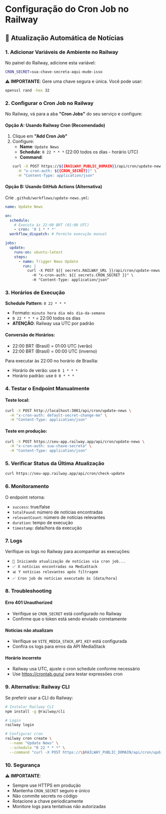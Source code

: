 # Configuração do Cron Job no Railway

## 📅 Atualização Automática de Notícias

### 1. Adicionar Variáveis de Ambiente no Railway

No painel do Railway, adicione esta variável:

```bash
CRON_SECRET=sua-chave-secreta-aqui-mude-isso
```

⚠️ **IMPORTANTE**: Gere uma chave segura e única. Você pode usar:
```bash
openssl rand -hex 32
```

### 2. Configurar o Cron Job no Railway

No Railway, vá para a aba **"Cron Jobs"** do seu serviço e configure:

#### Opção A: Usando Railway Cron (Recomendado)

1. Clique em **"Add Cron Job"**
2. Configure:
   - **Name**: `Update News`
   - **Schedule**: `0 22 * * *` (22:00 todos os dias - horário UTC)
   - **Command**: 
   ```bash
   curl -X POST https://${{RAILWAY_PUBLIC_DOMAIN}}/api/cron/update-news \
     -H "x-cron-auth: ${{CRON_SECRET}}" \
     -H "Content-Type: application/json"
   ```

#### Opção B: Usando GitHub Actions (Alternativa)

Crie `.github/workflows/update-news.yml`:

```yaml
name: Update News

on:
  schedule:
    # Executa às 22:00 BRT (01:00 UTC)
    - cron: '0 1 * * *'
  workflow_dispatch: # Permite execução manual

jobs:
  update:
    runs-on: ubuntu-latest
    steps:
      - name: Trigger News Update
        run: |
          curl -X POST ${{ secrets.RAILWAY_URL }}/api/cron/update-news \
            -H "x-cron-auth: ${{ secrets.CRON_SECRET }}" \
            -H "Content-Type: application/json"
```

### 3. Horários de Execução

**Schedule Pattern**: `0 22 * * *`

- Formato: `minuto hora dia mês dia-da-semana`
- `0 22 * * *` = 22:00 todos os dias
- **ATENÇÃO**: Railway usa UTC por padrão

#### Conversão de Horários:
- 22:00 BRT (Brasil) = 01:00 UTC (verão)
- 22:00 BRT (Brasil) = 00:00 UTC (inverno)

Para executar às 22:00 no horário de Brasília:
- Horário de verão: use `0 1 * * *`
- Horário padrão: use `0 0 * * *`

### 4. Testar o Endpoint Manualmente

#### Teste local:
```bash
curl -X POST http://localhost:3001/api/cron/update-news \
  -H "x-cron-auth: default-secret-change-me" \
  -H "Content-Type: application/json"
```

#### Teste em produção:
```bash
curl -X POST https://seu-app.railway.app/api/cron/update-news \
  -H "x-cron-auth: sua-chave-secreta" \
  -H "Content-Type: application/json"
```

### 5. Verificar Status da Última Atualização

```bash
curl https://seu-app.railway.app/api/cron/check-update
```

### 6. Monitoramento

O endpoint retorna:
- `success`: true/false
- `totalFound`: número de notícias encontradas
- `relevantCount`: número de notícias relevantes
- `duration`: tempo de execução
- `timestamp`: data/hora da execução

### 7. Logs

Verifique os logs no Railway para acompanhar as execuções:
- `🔄 Iniciando atualização de notícias via cron job...`
- `✅ X notícias encontradas na MediaStack`
- `📊 Y notícias relevantes após filtragem`
- `✅ Cron job de notícias executado às [data/hora]`

### 8. Troubleshooting

#### Erro 401 Unauthorized
- Verifique se `CRON_SECRET` está configurado no Railway
- Confirme que o token está sendo enviado corretamente

#### Notícias não atualizam
- Verifique se `VITE_MEDIA_STACK_API_KEY` está configurada
- Confira os logs para erros da API MediaStack

#### Horário incorreto
- Railway usa UTC, ajuste o cron schedule conforme necessário
- Use https://crontab.guru/ para testar expressões cron

### 9. Alternativa: Railway CLI

Se preferir usar a CLI do Railway:

```bash
# Instalar Railway CLI
npm install -g @railway/cli

# Login
railway login

# Configurar cron
railway cron create \
  --name "Update News" \
  --schedule "0 22 * * *" \
  --command "curl -X POST https://\$RAILWAY_PUBLIC_DOMAIN/api/cron/update-news -H 'x-cron-auth: \$CRON_SECRET'"
```

### 10. Segurança

⚠️ **IMPORTANTE**:
- Sempre use HTTPS em produção
- Mantenha `CRON_SECRET` seguro e único
- Não commite secrets no código
- Rotacione a chave periodicamente
- Monitore logs para tentativas não autorizadas